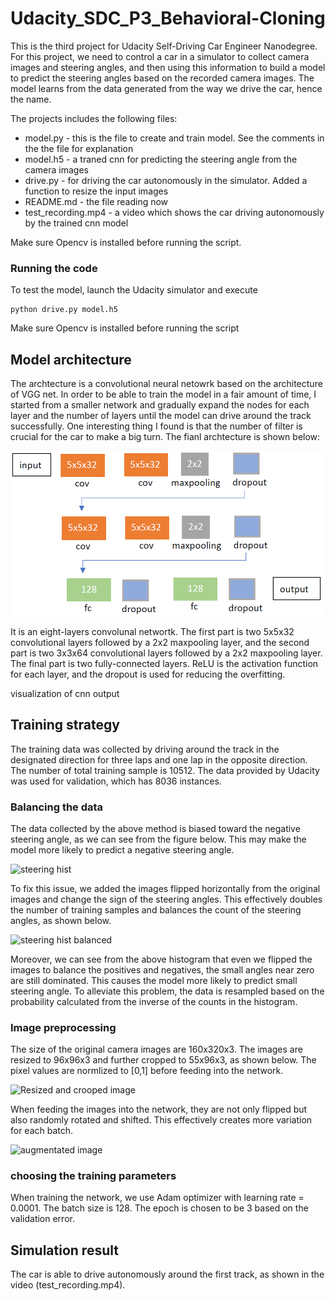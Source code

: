 # Udacity_SDC_P3_Behavioral-Cloning

[//]: # (Image References)
[image1]: ./images/Architecture.PNG "architecture"
[image2]: ./images/resizing_and_cropping.png "Resized and crooped image"
[image3]: ./images/steering_hist.png "steering hist"
[image4]: ./images/steering_hist_flipped.png "steering hist balanced"
[image5]: ./images/augmentation.png "augmentated image"

This is the third project for Udacity Self-Driving Car Engineer Nanodegree. For this project, we need to control a car in a simulator to collect camera images and steering angles, and then using this information to build a model to predict the steering angles based on the recorded camera images. The model learns from the data generated from the way we drive the car, hence the name.

The projects includes the following files:
* model.py - this is the file to create and train model. See the comments in the the file for explanation  
* model.h5 - a traned cnn for predicting the steering angle from the camera images 
* drive.py - for driving the car autonomously in the simulator. Added a function to resize the input images
* README.md - the file reading now
* test_recording.mp4 - a video which shows the car driving autonomously by the trained cnn model

Make sure Opencv is installed before running the script.

### Running the code
To test the model, launch the Udacity simulator and execute
```
python drive.py model.h5
```
Make sure Opencv is installed before running the script

## Model architecture
The archtecture is a convolutional neural netowrk based on the architecture of VGG net. In order to be able to train the model in a fair amount of time, I started from a smaller network and gradually expand the nodes for each layer and the number of layers until the model can drive around the track successfully. One interesting thing I found is that the number of filter is crucial for the car to make a big turn. The fianl archtecture is shown below:

<img src="./images/Architecture.PNG" width=500/>

It is an eight-layers convolunal networtk. The first part is two 5x5x32 convolutional layers followed by a 2x2 maxpooling layer, and the second part is two 3x3x64 convolutional layers followed by a 2x2 maxpooling layer. The final part is two fully-connected layers. ReLU is the activation function for each layer, and the dropout is used for reducing the overfitting. 

visualization of cnn output

## Training strategy
The training data was collected by driving around the track in the designated direction for three laps and one lap in the opposite direction. The number of total training sample is 10512. The data provided by Udacity was used for validation, which has 8036 instances.

### Balancing the data
The data collected by the above method is biased toward the negative steering angle, as we can see from the figure below. This may make the model more likely to predict a negative steering angle.

![][image3]

To fix this issue, we added the images flipped horizontally from the original images and change the sign of the steering angles. This effectively doubles the number of training samples and balances the count of the steering angles, as shown below.

![][image4]

Moreover, we can see from the above histogram that even we flipped the images to balance the positives and negatives, the small angles near zero are still dominated. This causes the model more likely to predict small steering angle. To alleviate this problem, the data is resampled based on the probability calculated from the inverse of the counts in the histogram.

### Image preprocessing 
The size of the original camera images are 160x320x3. The images are resized to 96x96x3 and further cropped to 55x96x3, as shown below. The pixel values are normlized to [0,1] before feeding into the network.

![][image2]

When feeding the images into the network, they are not only flipped but also randomly rotated and shifted. This effectively creates more variation for each batch.

![][image5]

### choosing the training parameters
When training the network, we use Adam optimizer with learning rate = 0.0001. The batch size is 128. The epoch is chosen to be 3 based on the validation error. 

## Simulation result
The car is able to drive autonomously around the first track, as shown in the video (test_recording.mp4). 





